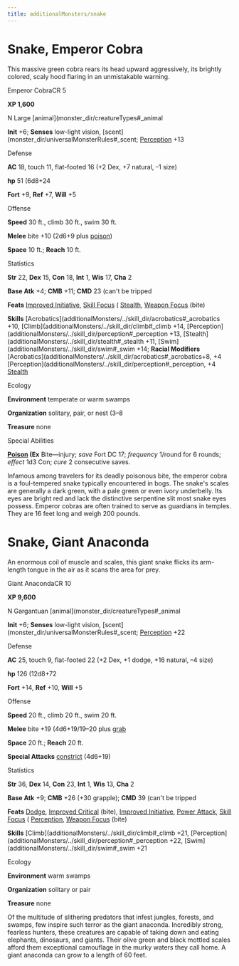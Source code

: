 ```yaml
---
title: additionalMonsters/snake
---
```

# Snake, Emperor Cobra

This massive green cobra rears its head upward aggressively, its brightly colored, scaly hood flaring in an unmistakable warning.

Emperor CobraCR 5

**XP 1,600**

N Large [animal](monster_dir/creatureTypes#_animal

**Init** +6; **Senses** low-light vision, [scent](monster_dir/universalMonsterRules#_scent; [Perception](additionalMonsters/../skill_dir/perception#_perception) +13

Defense

**AC** 18, touch 11, flat-footed 16 (+2 Dex, +7 natural, –1 size)

**hp** 51 (6d8+24

**Fort** +9, **Ref** +7, **Will** +5

Offense

**Speed** 30 ft., climb 30 ft., swim 30 ft.

**Melee** bite +10 (2d6+9 plus [poison](monster_dir/universalMonsterRules#_poison-(ex-or-su)))

**Space** 10 ft.; **Reach** 10 ft.

Statistics

**Str** 22, **Dex** 15, **Con** 18, **Int** 1, **Wis** 17, **Cha** 2

**Base Atk** +4; **CMB** +11; **CMD** 23 (can't be tripped

**Feats** [Improved Initiative](additionalMonsters/../feats#_improved-initiative), [Skill Focus](additionalMonsters/../feats#_skill-focus) ( [Stealth](additionalMonsters/../skill_dir/stealth#_stealth), [Weapon Focus](additionalMonsters/../feats#_weapon-focus) (bite)

**Skills** [Acrobatics](additionalMonsters/../skill_dir/acrobatics#_acrobatics +10, [Climb](additionalMonsters/../skill_dir/climb#_climb +14, [Perception](additionalMonsters/../skill_dir/perception#_perception +13, [Stealth](additionalMonsters/../skill_dir/stealth#_stealth +11, [Swim](additionalMonsters/../skill_dir/swim#_swim +14; **Racial Modifiers** [Acrobatics](additionalMonsters/../skill_dir/acrobatics#_acrobatics+8, +4 [Perception](additionalMonsters/../skill_dir/perception#_perception, +4 [Stealth](additionalMonsters/../skill_dir/stealth#_stealth)

Ecology

**Environment** temperate or warm swamps

**Organization** solitary, pair, or nest (3–8

**Treasure** none

Special Abilities

**[Poison](monster_dir/universalMonsterRules#_poison-(ex-or-su)) (Ex** Bite—injury; _save_ Fort DC 17; _frequency_ 1/round for 6 rounds; _effect_ 1d3 Con; _cure_ 2 consecutive saves.

Infamous among travelers for its deadly poisonous bite, the emperor cobra is a foul-tempered snake typically encountered in bogs. The snake's scales are generally a dark green, with a pale green or even ivory underbelly. Its eyes are bright red and lack the distinctive serpentine slit most snake eyes possess. Emperor cobras are often trained to serve as guardians in temples. They are 16 feet long and weigh 200 pounds.

# Snake, Giant Anaconda

An enormous coil of muscle and scales, this giant snake flicks its arm-length tongue in the air as it scans the area for prey.

Giant AnacondaCR 10

**XP 9,600**

N Gargantuan [animal](monster_dir/creatureTypes#_animal

**Init** +6; **Senses** low-light vision, [scent](monster_dir/universalMonsterRules#_scent; [Perception](additionalMonsters/../skill_dir/perception#_perception) +22

Defense

**AC** 25, touch 9, flat-footed 22 (+2 Dex, +1 dodge, +16 natural, –4 size)

**hp** 126 (12d8+72

**Fort** +14, **Ref** +10, **Will** +5

Offense

**Speed** 20 ft., climb 20 ft., swim 20 ft.

**Melee** bite +19 (4d6+19/19–20 plus [grab](monster_dir/universalMonsterRules#_grab)

**Space** 20 ft.; **Reach** 20 ft.

**Special Attacks** [constrict](monster_dir/universalMonsterRules#_constrict) (4d6+19)

Statistics

**Str** 36, **Dex** 14, **Con** 23, **Int** 1, **Wis** 13, **Cha** 2

**Base Atk** +9; **CMB** +26 (+30 grapple); **CMD** 39 (can't be tripped

**Feats** [Dodge](additionalMonsters/../feats#_dodge), [Improved Critical](additionalMonsters/../feats#_improved-critical) (bite), [Improved Initiative](additionalMonsters/../feats#_improved-initiative), [Power Attack](additionalMonsters/../feats#_power-attack), [Skill Focus](additionalMonsters/../feats#_skill-focus) ( [Perception](additionalMonsters/../skill_dir/perception#_perception), [Weapon Focus](additionalMonsters/../feats#_weapon-focus) (bite)

**Skills** [Climb](additionalMonsters/../skill_dir/climb#_climb +21, [Perception](additionalMonsters/../skill_dir/perception#_perception +22, [Swim](additionalMonsters/../skill_dir/swim#_swim +21

Ecology

**Environment** warm swamps

**Organization** solitary or pair

**Treasure** none

Of the multitude of slithering predators that infest jungles, forests, and swamps, few inspire such terror as the giant anaconda. Incredibly strong, fearless hunters, these creatures are capable of taking down and eating elephants, dinosaurs, and giants. Their olive green and black mottled scales afford them exceptional camouflage in the murky waters they call home. A giant anaconda can grow to a length of 60 feet.

